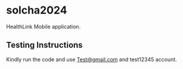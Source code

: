 # solcha2024

HealthLink Mobile application.

## Testing Instructions
Kindly run the code and use Test@gmail.com and test12345 account.
